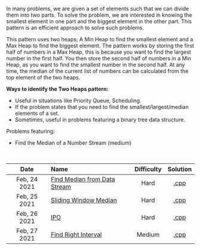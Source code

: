 In many problems, we are given a set of elements such that we can divide them into two parts. To solve the problem, we are interested in knowing the smallest element in one part and the biggest element in the other part. This pattern is an efficient approach to solve such problems.  

This pattern uses two heaps; A Min Heap to find the smallest element and a Max Heap to find the biggest element. The pattern works by storing the first half of numbers in a Max Heap, this is because you want to find the largest number in the first half. You then store the second half of numbers in a Min Heap, as you want to find the smallest number in the second half. At any time, the median of the current list of numbers can be calculated from the top element of the two heaps.  

**Ways to identify the Two Heaps pattern:** 
- Useful in situations like Priority Queue, Scheduling.
- If the problem states that you need to find the smallest/largest/median elements of a set.
- Sometimes, useful in problems featuring a binary tree data structure.

Problems featuring:  
- Find the Median of a Number Stream (medium)

<br/>

| Date | Name | Difficulty | Solution |
|:----:|:-----|:----------:|:--------:|
| Feb, 24 2021 | [Find Median from Data Stream](https://leetcode.com/problems/find-median-from-data-stream/) | Hard | [.cpp](https://github.com/the-robot/coding-challenges/blob/master/grokking-coding-interview/09-two-heaps/find-median-from-data-stream.cpp) |
| Feb, 25 2021 | [Sliding Window Median](https://leetcode.com/problems/sliding-window-median/) | Hard | [.cpp](https://github.com/the-robot/coding-challenges/blob/master/grokking-coding-interview/09-two-heaps/sliding-window-median.cpp) |
| Feb, 26 2021 | [IPO](https://leetcode.com/problems/ipo/) | Hard | [.cpp](https://github.com/the-robot/coding-challenges/blob/master/grokking-coding-interview/09-two-heaps/ipo.cpp) |
| Feb, 27 2021 | [Find Right Interval](https://leetcode.com/problems/find-right-interval/) | Medium | [.cpp](https://github.com/the-robot/coding-challenges/blob/master/grokking-coding-interview/09-two-heaps/find-right-interval.cpp) |
